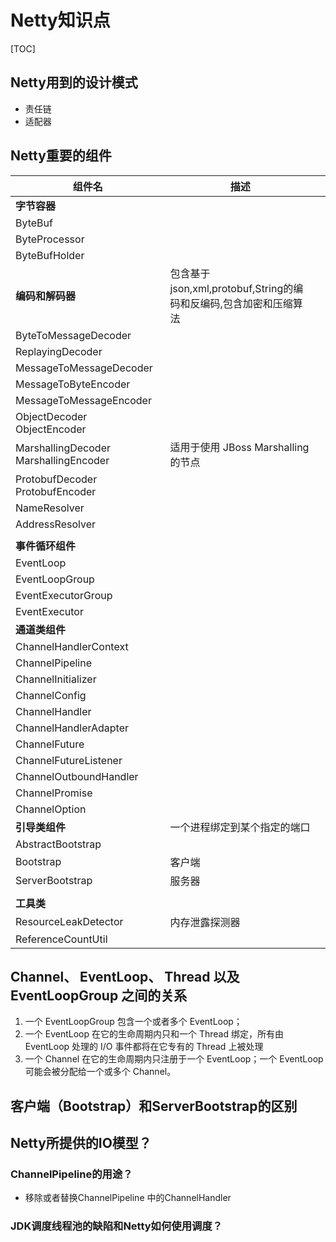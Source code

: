 # Netty知识点

[TOC]

## Netty用到的设计模式

- 责任链
- 适配器

## Netty重要的组件

| 组件名                                | 描述                                                         |      |
| ------------------------------------- | ------------------------------------------------------------ | ---- |
| **字节容器**                          |                                                              |      |
| ByteBuf                               |                                                              |      |
| ByteProcessor                         |                                                              |      |
| ByteBufHolder                         |                                                              |      |
| **编码和解码器**                      | 包含基于json,xml,protobuf,String的编码和反编码,包含加密和压缩算法 |      |
| ByteToMessageDecoder                  |                                                              |      |
| ReplayingDecoder                      |                                                              |      |
| MessageToMessageDecoder               |                                                              |      |
| MessageToByteEncoder                  |                                                              |      |
| MessageToMessageEncoder               |                                                              |      |
| ObjectDecoder<br />ObjectEncoder      |                                                              |      |
| MarshallingDecoder MarshallingEncoder | 适用于使用 JBoss Marshalling 的节点                          |      |
| ProtobufDecoder<br />ProtobufEncoder  |                                                              |      |
| NameResolver                          |                                                              |      |
| AddressResolver                       |                                                              |      |
|                                       |                                                              |      |
| **事件循环组件**                      |                                                              |      |
| EventLoop                             |                                                              |      |
| EventLoopGroup                        |                                                              |      |
| EventExecutorGroup                    |                                                              |      |
| EventExecutor                         |                                                              |      |
| **通道类组件**                        |                                                              |      |
| ChannelHandlerContext                 |                                                              |      |
| ChannelPipeline                       |                                                              |      |
| ChannelInitializer                    |                                                              |      |
| ChannelConfig                         |                                                              |      |
| ChannelHandler                        |                                                              |      |
| ChannelHandlerAdapter                 |                                                              |      |
| ChannelFuture                         |                                                              |      |
| ChannelFutureListener                 |                                                              |      |
| ChannelOutboundHandler                |                                                              |      |
| ChannelPromise                        |                                                              |      |
| ChannelOption                         |                                                              |      |
| **引导类组件**                        | 一个进程绑定到某个指定的端口                                 |      |
| AbstractBootstrap                     |                                                              |      |
| Bootstrap                             | 客户端                                                       |      |
| ServerBootstrap                       | 服务器                                                       |      |
|                                       |                                                              |      |
| **工具类**                            |                                                              |      |
| ResourceLeakDetector                  | 内存泄露探测器                                               |      |
| ReferenceCountUtil                    |                                                              |      |

## Channel、 EventLoop、 Thread 以及 EventLoopGroup 之间的关系

1. 一个 EventLoopGroup 包含一个或者多个 EventLoop；
2. 一个 EventLoop 在它的生命周期内只和一个 Thread 绑定，所有由 EventLoop 处理的 I/O 事件都将在它专有的 Thread 上被处理
3. 一个 Channel 在它的生命周期内只注册于一个 EventLoop；一个 EventLoop 可能会被分配给一个或多个 Channel。

## 客户端（Bootstrap）和ServerBootstrap的区别

## Netty所提供的IO模型？

### ChannelPipeline的用途？

- 移除或者替换ChannelPipeline 中的ChannelHandler

### JDK调度线程池的缺陷和Netty如何使用调度？